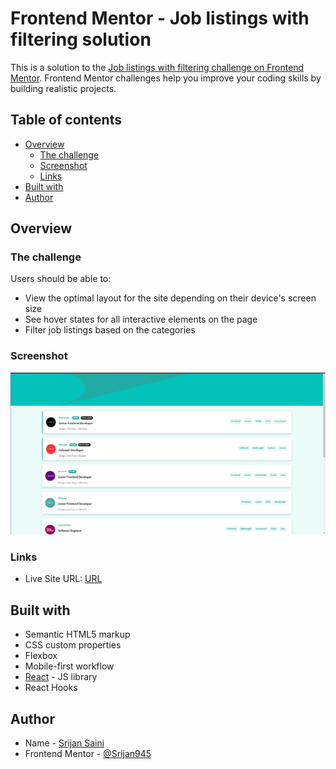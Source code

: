 # Frontend Mentor - Job listings with filtering solution

This is a solution to the [Job listings with filtering challenge on Frontend Mentor](https://www.frontendmentor.io/challenges/job-listings-with-filtering-ivstIPCt). Frontend Mentor challenges help you improve your coding skills by building realistic projects. 

## Table of contents

- [Overview](#overview)
  - [The challenge](#the-challenge)
  - [Screenshot](#screenshot)
  - [Links](#links)
- [Built with](#built-with)
- [Author](#author)

## Overview

### The challenge

Users should be able to:

- View the optimal layout for the site depending on their device's screen size
- See hover states for all interactive elements on the page
- Filter job listings based on the categories

### Screenshot

![](./screenshot.png)

### Links

- Live Site URL: [URL](https://srijan945.github.io/Static-Job-Listings/)

## Built with

- Semantic HTML5 markup
- CSS custom properties
- Flexbox
- Mobile-first workflow
- [React](https://reactjs.org/) - JS library
- React Hooks

## Author

- Name - [Srijan Saini](#)
- Frontend Mentor - [@Srijan945](https://www.frontendmentor.io/profile/Srijan945)
